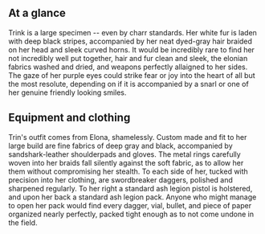 ## At a glance
Trink is a large specimen -- even by charr standards. Her white fur is laden with deep black stripes, accompanied by her neat dyed-gray hair braided on her head and sleek curved horns. It would be incredibly rare to find her not incredibly well put together, hair and fur clean and sleek, the elonian fabrics washed and dried, and weapons perfectly allaigned to her sides. The gaze of her purple eyes could strike fear or joy into the heart of all but the most resolute, depending on if it is accompanied by a snarl or one of her genuine friendly looking smiles.

## Equipment and clothing
Trin's outfit comes from Elona, shamelessly. Custom made and fit to her large build are fine fabrics of deep gray and black, accompanied by sandshark-leather shoulderpads and gloves. The metal rings carefully woven into her braids fall silently against the soft fabric, as to allow her them without compromising her stealth. To each side of her, tucked with precision into her clothing, are swordbreaker daggers, polished and sharpened regularly. To her right a standard ash legion pistol is holstered, and upon her back a standard ash legion pack. Anyone who might manage to open her pack would find every dagger, vial, bullet, and piece of paper organized nearly perfectly, packed tight enough as to not come undone in the field.
